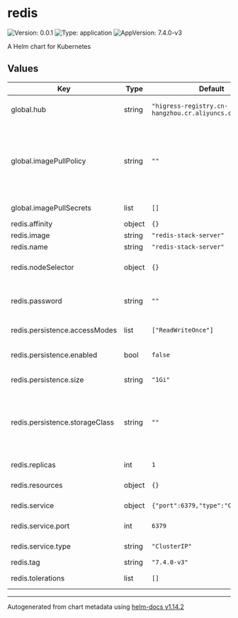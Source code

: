 # redis

![Version: 0.0.1](https://img.shields.io/badge/Version-0.0.1-informational?style=flat-square) ![Type: application](https://img.shields.io/badge/Type-application-informational?style=flat-square) ![AppVersion: 7.4.0-v3](https://img.shields.io/badge/AppVersion-7.4.0--v3-informational?style=flat-square)

A Helm chart for Kubernetes

## Values

| Key | Type | Default | Description |
|-----|------|---------|-------------|
| global.hub | string | `"higress-registry.cn-hangzhou.cr.aliyuncs.com/higress"` | Specify the image registry and pull policy |
| global.imagePullPolicy | string | `""` | Specify image pull policy if default behavior isn't desired. Default behavior: latest images will be Always else IfNotPresent. |
| global.imagePullSecrets | list | `[]` | Specify the image pull secrets |
| redis.affinity | object | `{}` | Affinity for Redis |
| redis.image | string | `"redis-stack-server"` | Specify the image |
| redis.name | string | `"redis-stack-server"` | Specify the name |
| redis.nodeSelector | object | `{}` | NodeSelector Node labels for Redis |
| redis.password | string | `""` | Specify the password, if not set, no password is used |
| redis.persistence.accessModes | list | `["ReadWriteOnce"]` | Persistent Volume access modes |
| redis.persistence.enabled | bool | `false` | Enable persistence on Redis |
| redis.persistence.size | string | `"1Gi"` | Persistent Volume size |
| redis.persistence.storageClass | string | `""` | If undefined (the default) or set to null, no storageClassName spec is set, choosing the default provisioner |
| redis.replicas | int | `1` | Specify the number of replicas |
| redis.resources | object | `{}` | Specify the resources |
| redis.service | object | `{"port":6379,"type":"ClusterIP"}` | Service parameters |
| redis.service.port | int | `6379` | Exporter service port |
| redis.service.type | string | `"ClusterIP"` | Exporter service type |
| redis.tag | string | `"7.4.0-v3"` | Specify the tag |
| redis.tolerations | list | `[]` | Tolerations for Redis |

----------------------------------------------
Autogenerated from chart metadata using [helm-docs v1.14.2](https://github.com/norwoodj/helm-docs/releases/v1.14.2)
